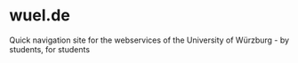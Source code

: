 # wuel.de
Quick navigation site for the webservices of the University of Würzburg - by students, for students
